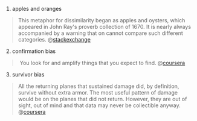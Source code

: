 
1. apples and oranges
> This metaphor for dissimilarity began as apples and oysters, which appeared in John Ray's proverb collection of 1670. It is nearly always accompanied by a warning that on cannot compare such different categories.
> @[stackexchange](https://english.stackexchange.com/questions/132871/origin-of-comparing-apples-and-oranges)

2. confirmation bias
>  You look for and amplify things that you expect to find. 
@[coursera](https://www.coursera.org/learn/dataviz-dashboards/home)

3. survivor bias
> All the returning planes that sustained damage did, by definition, survive without extra armor. The most useful pattern of damage would be on the planes that did not return. However, they are out of sight, out of mind and that data may never be collectible anyway. 
@[coursera](https://www.coursera.org/learn/dataviz-dashboards/home)
